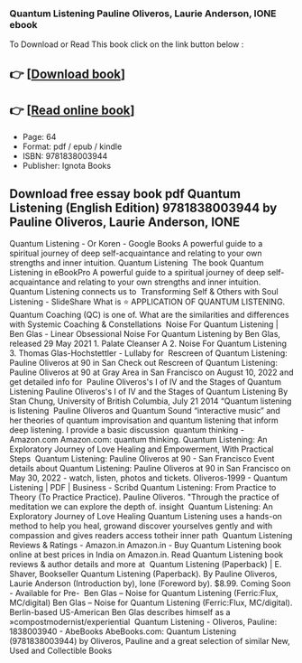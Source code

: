 ### Quantum Listening Pauline Oliveros, Laurie Anderson, IONE ebook

To Download or Read This book click on the link button below :

## 👉  [**[Download book](http://get-pdfs.com/download.php?group=book&from=github.com&id=644027&lnk=1081 "Download book")**]

## 👉  [**[Read online book](http://get-pdfs.com/download.php?group=book&from=github.com&id=644027&lnk=1081 "Read online book")**]


* Page: 64
* Format: pdf / epub / kindle
* ISBN: 9781838003944
* Publisher: Ignota Books



## Download free essay book pdf Quantum Listening (English Edition) 9781838003944  by Pauline Oliveros, Laurie Anderson, IONE



 Quantum Listening - Or Koren - Google Books A powerful guide to a spiritual journey of deep self-acquaintance and relating to your own strengths and inner intuition. Quantum Listening 
 The book Quantum Listening in eBookPro A powerful guide to a spiritual journey of deep self-acquaintance and relating to your own strengths and inner intuition. Quantum Listening connects us to 
 Transforming Self &amp; Others with Soul Listening - SlideShare What is ⭐ APPLICATION OF QUANTUM LISTENING. Quantum Coaching (QC) is one of. What are the similarities and differences with Systemic Coaching &amp; Constellations 
 Noise For Quantum Listening | Ben Glas - Linear Obsessional Noise For Quantum Listening by Ben Glas, released 29 May 2021 1. Palate Cleanser A 2. Noise For Quantum Listening 3. Thomas Glas-Hochstettler - Lullaby for 
 Rescreen of Quantum Listening: Pauline Oliveros at 90 in San Check out Rescreen of Quantum Listening: Pauline Oliveros at 90 at Gray Area in San Francisco on August 10, 2022 and get detailed info for 
 Pauline Oliveros&#039;s I of IV and the Stages of Quantum Listening Pauline Oliveros&#039;s I of IV and the Stages of Quantum Listening By Stan Chung, University of British Columbia, July 21 2014 “Quantum listening is listening 
 Pauline Oliveros and Quantum Sound “interactive music” and her theories of quantum improvisation and quantum listening that inform deep listening. I provide a basic discussion 
 quantum thinking - Amazon.com Amazon.com: quantum thinking. Quantum Listening: An Exploratory Journey of Love Healing and Empowerment, With Practical Steps 
 Quantum Listening: Pauline Oliveros at 90 - San Francisco Event details about Quantum Listening: Pauline Oliveros at 90 in San Francisco on May 30, 2022 - watch, listen, photos and tickets.
 Oliveros-1999 - Quantum Listening | PDF | Business - Scribd Quantum Listening: From Practice to Theory (To Practice Practice). Pauline Oliveros. &quot;Through the practice of meditation we can explore the depth of. insight 
 Quantum Listening: An Exploratory Journey of Love Healing Quantum Listening uses a hands-on method to help you heal, growand discover yourselves gently and with compassion and gives readers access totheir inner path 
 Quantum Listening Reviews &amp; Ratings - Amazon.in Amazon.in - Buy Quantum Listening book online at best prices in India on Amazon.in. Read Quantum Listening book reviews &amp; author details and more at 
 Quantum Listening (Paperback) | E. Shaver, Bookseller Quantum Listening (Paperback). By Pauline Oliveros, Laurie Anderson (Introduction by), Ione (Foreword by). $8.99. Coming Soon - Available for Pre- 
 Ben Glas – Noise for Quantum Listening (Ferric:Flux, MC/digital) Ben Glas – Noise for Quantum Listening (Ferric:Flux, MC/digital). Berlin-based US-American Ben Glas describes himself as a »compostmodernist/experiential 
 Quantum Listening - Oliveros, Pauline: 1838003940 - AbeBooks AbeBooks.com: Quantum Listening (9781838003944) by Oliveros, Pauline and a great selection of similar New, Used and Collectible Books 





